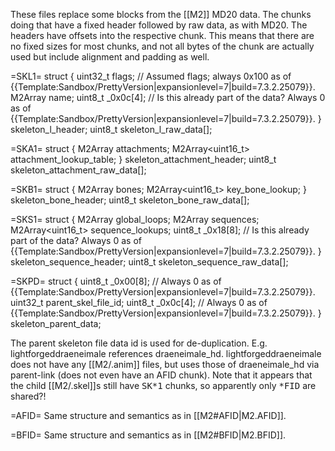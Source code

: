 These files replace some blocks from the [[M2]] MD20 data. The chunks doing that have a fixed header followed by raw data, as with MD20. The headers have offsets into the respective chunk. This means that there are no fixed sizes for most chunks, and not all bytes of the chunk are actually used but include alignment and padding as well.

=SKL1=
 struct {
   uint32_t flags;                       // Assumed flags; always 0x100 as of {{Template:Sandbox/PrettyVersion|expansionlevel=7|build=7.3.2.25079}}.
   M2Array<char> name;
   uint8_t _0x0c[4];                     // Is this already part of the data? Always 0 as of {{Template:Sandbox/PrettyVersion|expansionlevel=7|build=7.3.2.25079}}.
 } skeleton_l_header;
 uint8_t skeleton_l_raw_data[];

=SKA1=
 struct {
   M2Array<M2Attachment> attachments;
   M2Array<uint16_t> attachment_lookup_table;
 } skeleton_attachment_header;
 uint8_t skeleton_attachment_raw_data[];

=SKB1=
 struct {
   M2Array<M2CompBone> bones;
   M2Array<uint16_t> key_bone_lookup;
 } skeleton_bone_header;
 uint8_t skeleton_bone_raw_data[];

=SKS1=
 struct {
   M2Array<M2Loop> global_loops;
   M2Array<M2Sequence> sequences;
   M2Array<uint16_t> sequence_lookups;
   uint8_t _0x18[8];                     // Is this already part of the data? Always 0 as of {{Template:Sandbox/PrettyVersion|expansionlevel=7|build=7.3.2.25079}}.
 } skeleton_sequence_header;
 uint8_t skeleton_sequence_raw_data[];

=SKPD=
 struct {
   uint8_t _0x00[8];                     // Always 0 as of {{Template:Sandbox/PrettyVersion|expansionlevel=7|build=7.3.2.25079}}.
   uint32_t parent_skel_file_id;
   uint8_t _0x0c[4];                     // Always 0 as of {{Template:Sandbox/PrettyVersion|expansionlevel=7|build=7.3.2.25079}}.
 } skeleton_parent_data;

The parent skeleton file data id is used for de-duplication. E.g. lightforgeddraeneimale references draeneimale_hd. lightforgeddraeneimale does not have any [[M2/.anim]] files, but uses those of draeneimale_hd via parent-link (does not even have an AFID chunk). Note that it appears that the child [[M2/.skel]]s still have <tt>SK*1</tt> chunks, so apparently only <tt>*FID</tt> are shared?!

=AFID=
Same structure and semantics as in [[M2#AFID|M2.AFID]].

=BFID=
Same structure and semantics as in [[M2#BFID|M2.BFID]].

